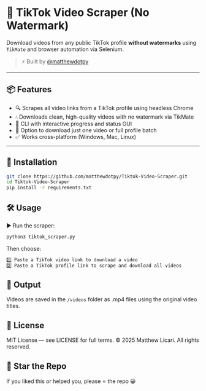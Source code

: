 # 🎥 TikTok Video Scraper (No Watermark)

Download videos from any public TikTok profile **without watermarks** using `TikMate` and browser automation via Selenium.

> ⚡ Built by [@matthewdotpy](https://github.com/matthewdotpy)

---

## 📦 Features
- 🔍 Scrapes all video links from a TikTok profile using headless Chrome
- 💧 Downloads clean, high-quality videos with no watermark via TikMate
- 💬 CLI with interactive progress and status GUI
- 🎯 Option to download just one video or full profile batch
- ✅ Works cross-platform (Windows, Mac, Linux)

---

## 🚀 Installation

```bash
git clone https://github.com/matthewdotpy/Tiktok-Video-Scraper.git
cd Tiktok-Video-Scraper
pip install -r requirements.txt
```

## 🛠️ Usage
▶️ Run the scraper:
```bash
python3 tiktok_scraper.py
```
Then choose:
```bash
1️⃣ Paste a TikTok video link to download a video
2️⃣ Paste a TikTok profile link to scrape and download all videos
```

## 📂 Output
Videos are saved in the `/videos` folder as .mp4 files using the original video titles.

## 📜 License
MIT License — see LICENSE for full terms.
© 2025 Matthew Licari. All rights reserved.

## 🌟 Star the Repo
If you liked this or helped you, please ⭐ the repo 😀
